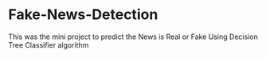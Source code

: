 # Fake-News-Detection
This was the mini project to predict the News is Real or Fake Using Decision Tree Classifier algorithm
